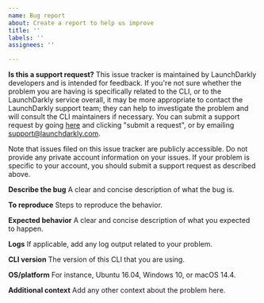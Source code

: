 ```yaml
---
name: Bug report
about: Create a report to help us improve
title: ''
labels: ''
assignees: ''

---
```


**Is this a support request?**
This issue tracker is maintained by LaunchDarkly developers and is intended for feedback. If you're not sure whether the problem you are having is specifically related to the CLI, or to the LaunchDarkly service overall, it may be more appropriate to contact the LaunchDarkly support team; they can help to investigate the problem and will consult the CLI maintainers if necessary. You can submit a support request by going [here](https://support.launchdarkly.com/) and clicking "submit a request", or by emailing support@launchdarkly.com.

Note that issues filed on this issue tracker are publicly accessible. Do not provide any private account information on your issues. If your problem is specific to your account, you should submit a support request as described above.

**Describe the bug**
A clear and concise description of what the bug is.

**To reproduce**
Steps to reproduce the behavior.

**Expected behavior**
A clear and concise description of what you expected to happen.

**Logs**
If applicable, add any log output related to your problem.

**CLI version**
The version of this CLI that you are using.

**OS/platform**
For instance, Ubuntu 16.04, Windows 10, or macOS 14.4.

**Additional context**
Add any other context about the problem here.